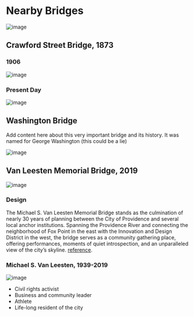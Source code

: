 # Nearby Bridges

![image](https://user-images.githubusercontent.com/53794202/231489602-8ac7c8b3-cc82-4c97-b0b3-cae2bb2a5159.png)

## Crawford Street Bridge, 1873

### 1906
![image](https://user-images.githubusercontent.com/53794202/232793406-827a55d9-dcb3-483e-8862-abd8421988a9.png)

### Present Day
![image](https://user-images.githubusercontent.com/53794202/232792842-6a8a6ba7-aaa1-4ed5-8fe9-d0cd8ef07eb7.png)

## Washington Bridge

Add content here about this very important bridge and its history. It was named for George Washington (this could be a lie)

![image](https://user-images.githubusercontent.com/53794202/236922947-7d450900-93b2-4c59-afea-b331a744cc1e.png)


## Van Leesten Memorial Bridge, 2019

![image](https://user-images.githubusercontent.com/53794202/232794666-252f0f5a-6e82-43bb-bbad-755cfd1420ec.png)

### Design

The Michael S. Van Leesten Memorial Bridge stands as the culmination of nearly 30 years of planning between the City of Providence and several local anchor institutions. Spanning the Providence River and connecting the neighborhood of Fox Point in the east with the Innovation and Design District in the west, the bridge serves as a community gathering place, offering performances, moments of quiet introspection, and an unparalleled view of the city’s skyline. [reference](https://theprovidencerink.com/michael-s-van-leesten-memorial-bridge/).

### Michael S. Van Leesten, 1939-2019

![image](https://user-images.githubusercontent.com/53794202/232795569-25bcb349-abb5-4353-84e9-b563e47946d8.png)

- Civil rights activist
- Business and community leader
- Athlete
- Life-long resident of the city
